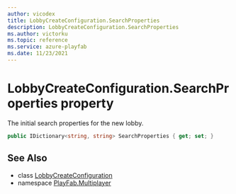 ```yaml
---
author: vicodex
title: LobbyCreateConfiguration.SearchProperties
description: LobbyCreateConfiguration.SearchProperties
ms.author: victorku
ms.topic: reference
ms.service: azure-playfab
ms.date: 11/23/2021
---
```


# LobbyCreateConfiguration.SearchProperties property

The initial search properties for the new lobby.

```csharp
public IDictionary<string, string> SearchProperties { get; set; }
```

## See Also

* class [LobbyCreateConfiguration](../LobbyCreateConfiguration.md)
* namespace [PlayFab.Multiplayer](../../PlayFabMultiplayerSDK.md)

